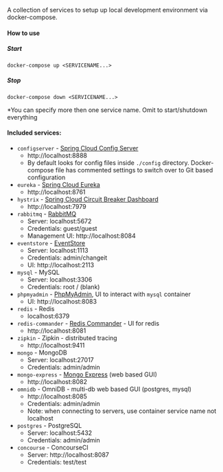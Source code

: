 A collection of services to setup up local development environment via docker-compose. 

#### How to use

##### Start

```
docker-compose up <SERVICENAME...>
```

##### Stop

```
docker-compose down <SERVICENAME...>
```

*You can specify more then one service name. Omit to start/shutdown everything

#### Included services:

- `configserver` - [Spring Cloud Config Server](https://cloud.spring.io/spring-cloud-config) 
  - http://localhost:8888
  - By default looks for config files inside `./config` directory. Docker-compose file has commented settings to switch over to Git based configuration
- `eureka` - [Spring Cloud Eureka](https://spring.io/projects/spring-cloud-netflix) 
  - http://localhost:8761
- `hystrix` - [Spring Cloud Circuit Breaker Dashboard](https://cloud.spring.io/spring-cloud-static/Edgware.SR6/multi/multi__circuit_breaker_hystrix_dashboard.html) 
  - http://localhost:7979
- `rabbitmq` - [RabbitMQ](https://www.rabbitmq.com/)
  - Server: localhost:5672
  - Credentials: guest/guest
  - Management UI: http://localhost:8084
- `eventstore` - [EventStore](https://eventstore.org/)
  - Server: localhost:1113
  - Credentials: admin/changeit
  - UI: http://localhost:2113
- `mysql` - MySQL
  - Server: localhost:3306
  - Credentials: root / (blank)
- `phpmyadmin` - [PhpMyAdmin](https://www.phpmyadmin.net/), UI to interact with `mysql` container
  - UI: http://localhost:8083
- `redis` - Redis
  - localhost:6379
- `redis-commander` - [Redis Commander](https://github.com/joeferner/redis-commander) - UI for redis
  - http://localhost:8081
- `zipkin` - Zipkin - distributed tracing
  - http://localhost:9411
- `mongo` - MongoDB
  - Server: localhost:27017
  - Credentials: admin/admin
- `mongo-express` - [Mongo Express](https://github.com/mongo-express/mongo-express) (web based GUI)
  - http://localhost:8082
- `omnidb` - OmniDB - multi-db web based GUI (postgres, mysql)
  - http://localhost:8085
  - Credentials: admin/admin
  - Note: when connecting to servers, use container service name not localhost
- `postgres` - PostgreSQL
  - Server: localhost:5432
  - Credentials: admin/admin
- `concourse` - ConcourseCI
  - Server: http://localhost:8087
  - Credentials: test/test